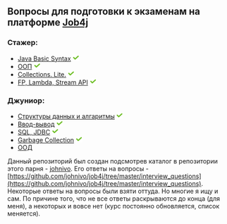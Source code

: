 ## Вопросы для подготовки к экзаменам на платформе [Job4j](https://job4j.ru/ "https://job4j.ru")

### Стажер:

+ [Java Basic Syntax](BasicSyntax.md#java-basic-syntax) ![icon][done]
+ [ООП](OOP.md#oop) ![icon][done]
+ [Collections. Lite.](CollectionsLite.md#collections-lite) ![icon][done]
+ [FP, Lambda, Stream API](FPLambdaStreamAPI.md#fp-lambda-stream-api) ![icon][done]

### Джуниор:

+ [Структуры данных и алгаритмы](CollectionsPro.md#collections-pro) ![icon][done]
+ [Ввод-вывод](IO.md#io) ![icon][done]
+ [SQL, JDBC](SQL.md#sql) ![icon][done]
+ [Garbage Collection](GQ.md#garbage-collection) ![icon][done]
+ [ООД](OOD.md#ood)

[done]:done.png

Данный репозиторий был создан подсмотрев каталог в репозитории этого парня - [johnivo](https://github.com/johnivo).
Его ответы на вопросы - [https://github.com/johnivo/job4j/tree/master/interview_questions](https://github.com/johnivo/job4j/tree/master/interview_questions).
Некоторые ответы на вопросы были взяти оттуда. Но многие я ищу и сам. По причине того, что не все ответы раскрываются
до конца (для меня), а некоторых и вовсе нет (курс постоянно обновляется, список меняется).